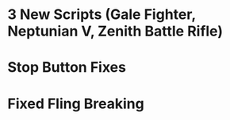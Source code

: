 # 3 New Scripts (Gale Fighter, Neptunian V, Zenith Battle Rifle)
# Stop Button Fixes
# Fixed Fling Breaking
